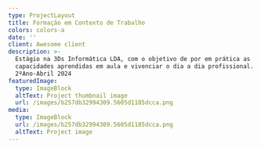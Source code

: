 ```yaml
---
type: ProjectLayout
title: Formação em Contexto de Trabalho
colors: colors-a
date: ''
client: Awesome client
description: >-
  Estágio na 3Ds Informática LDA, com o objetivo de por em prática as
  capacidades aprendidas em aula e vivenciar o dia a dia profissional.
  2ºAno-Abril 2024
featuredImage:
  type: ImageBlock
  altText: Project thumbnail image
  url: /images/b257db32994309.5605d1185dcca.png
media:
  type: ImageBlock
  url: /images/b257db32994309.5605d1185dcca.png
  altText: Project image
---
```

